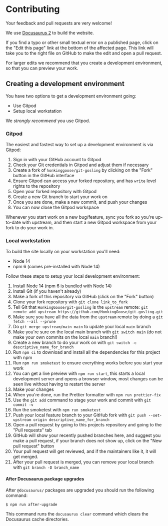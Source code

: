 # Contributing

Your feedback and pull requests are very welcome!

We use [Docusaurus 2](https://docusaurus.io/) to build the website.

If you find a typo or other small textual error on a published page, click on the "Edit this page" link at the bottom of the affected page.
This link will take you to the right file on GitHub to make the edit and open a pull request.

For larger edits we recommend that you create a development environment, so that you can preview your work.

## Creating a development environment

You have two options to get a development environment going:

- Use Gitpod
- Setup local workstation

We _strongly recommend_ you use Gitpod.

### Gitpod

The easiest and fastest way to set up a development environment is via Gitpod:

1. Sign in with your GitHub account to Gitpod
1. Check your Git credentials in Gitpod and adjust them if necessary
1. Create a fork of `honkinggoose/git-gosling` by clicking on the "Fork" button in the GitHub interface
1. Ensure Gitpod can access your forked repository, and has `write` level rights to the repository
1. Open your forked repository with Gitpod
1. Create a new Git branch to start your work on
1. Once you are done, make a new commit, and push your changes
1. You can now close the Gitpod workspace

Whenever you start work on a new bug/feature, sync you fork so you're up-to-date with upstream, and then start a new Gitpod workspace from your fork to do your work in.

### Local workstation

To build the site locally on your workstation you'll need:

- Node 14
- npm 6 (comes pre-installed with Node 14)

Follow these steps to setup your local development environment:

1. Install Node 14 (npm 6 is bundled with Node 14)
1. Install Git (if you haven't already)
1. Make a fork of this repository via GitHub (click on the "Fork" button)
1. Clone your fork repository with `git clone link_to_fork`
1. Tell Git that `HonkingGoose/git-gosling` is the `upstream` remote: `git remote add upstream https://github.com/HonkingGoose/git-gosling.git`
1. Make sure you have all the data from the `upstream` remote by doing a `git fetch --all --prune`
1. Do `git merge upstream/main main` to update your local `main` branch
1. Make you're sure on the local main branch with `git switch main` (do not make your own commits on the local `main` branch!)
1. Create a new branch to do your work on with `git switch -c descriptive_name_for_branch`
1. Run `npm ci` to download and install all the dependencies for this project with npm
1. Run `npm run smoketest` to ensure everything works before you start your work
1. You can get a live preview with `npm run start`, this starts a local development server and opens a browser window, most changes can be seen live without having to restart the server
1. Make your changes
1. When you're done, run the Prettier formatter with `npm run prettier-fix`
1. Use the `git add` command to stage your work and commit with `git commit -v`
1. Run the smoketest with `npm run smoketest`
1. Push your local feature branch to your GitHub fork with `git push --set-upstream origin descriptive_name_for_branch`
1. Open a pull request by going to this projects repository and going to the "Pull requests" tab
1. GitHub will show your recently pushed branches here, and suggest you make a pull request, if your branch does not show up, click on the "New pull request" button
1. Your pull request will get reviewed, and if the maintainers like it, it will get merged.
1. After your pull request is merged, you can remove your local branch with `git branch -D branch_name`

#### After Docusaurus package upgrades

After `@docusaurus/` packages are upgraded you should run the following command:

```bash
$ npm run after-upgrade
```

This command runs the `docusaurus clear` command which clears the Docusaurus cache directories.
